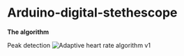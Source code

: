 # Arduino-digital-stethescope

**The algorithm**

Peak detection
![Adaptive heart rate algorithm v1](https://user-images.githubusercontent.com/39476147/182355000-c32347db-5a14-4e55-8551-2eb53b066ac5.jpg)

